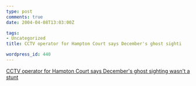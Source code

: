 ```yaml
---
type: post
comments: true
date: 2004-04-08T13:03:00Z

tags:
- Uncategorized
title: CCTV operator for Hampton Court says December's ghost sighti

wordpress_id: 440
---
```


[CCTV operator for Hampton Court says December's ghost sighting wasn't a stunt](http://helium3.blogdns.com/archive/2003/12/1071#comment1412)
